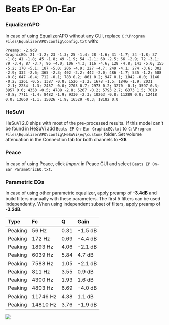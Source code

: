 # Beats EP On-Ear

### EqualizerAPO
In case of using EqualizerAPO without any GUI, replace `C:\Program Files\EqualizerAPO\config\config.txt`
with:
```
Preamp: -2.9dB
GraphicEQ: 21 -1.2; 23 -1.3; 25 -1.4; 28 -1.6; 31 -1.7; 34 -1.8; 37 -1.8; 41 -1.8; 45 -1.8; 49 -1.9; 54 -2.1; 60 -2.5; 66 -2.9; 72 -3.1; 79 -3.4; 87 -3.7; 96 -4.0; 106 -4.3; 116 -4.6; 128 -4.8; 141 -5.0; 155 -5.2; 170 -5.1; 187 -5.0; 206 -4.9; 227 -4.7; 249 -4.1; 274 -3.6; 302 -2.9; 332 -2.6; 365 -2.3; 402 -2.2; 442 -2.0; 486 -1.7; 535 -1.2; 588 -0.8; 647 -0.4; 712 -0.1; 783 0.2; 861 0.2; 947 0.1; 1042 -0.0; 1146 -0.2; 1261 -0.5; 1387 -0.8; 1526 -1.2; 1678 -1.5; 1846 -1.9; 2031 -2.1; 2234 -1.3; 2457 -0.0; 2703 0.7; 2973 0.2; 3270 -0.1; 3597 0.3; 3957 0.6; 4353 -0.5; 4788 -2.8; 5267 -0.2; 5793 2.7; 6373 1.5; 7010 -0.8; 7711 -1.4; 8482 -1.9; 9330 -2.3; 10263 -0.8; 11289 0.0; 12418 0.0; 13660 -1.1; 15026 -1.9; 16529 -0.3; 18182 0.0
```

### HeSuVi
HeSuVi 2.0 ships with most of the pre-processed results. If this model can't be found in HeSuVi add
`Beats EP On-Ear GraphicEQ.txt` to `C:\Program Files\EqualizerAPO\config\HeSuVi\eq\custom\` folder.
Set volume attenuation in the Connection tab for both channels to **-28**

### Peace
In case of using Peace, click *Import* in Peace GUI and select `Beats EP On-Ear ParametricEQ.txt`.

### Parametric EQs
In case of using other parametric equalizer, apply preamp of **-3.4dB** and build filters manually
with these parameters. The first 5 filters can be used independently.
When using independent subset of filters, apply preamp of **-3.2dB**.

| Type    | Fc       |    Q | Gain    |
|:--------|:---------|:-----|:--------|
| Peaking | 56 Hz    | 0.31 | -1.5 dB |
| Peaking | 172 Hz   | 0.69 | -4.4 dB |
| Peaking | 1893 Hz  | 4.06 | -2.1 dB |
| Peaking | 6039 Hz  | 5.84 | 4.7 dB  |
| Peaking | 7588 Hz  | 1.05 | -2.1 dB |
| Peaking | 811 Hz   | 3.55 | 0.9 dB  |
| Peaking | 4300 Hz  | 1.93 | 1.6 dB  |
| Peaking | 4803 Hz  | 6.69 | -4.0 dB |
| Peaking | 11746 Hz | 4.38 | 1.1 dB  |
| Peaking | 14810 Hz | 3.76 | -1.9 dB |

![](https://raw.githubusercontent.com/jaakkopasanen/AutoEq/master/results/rtings/avg/Beats%20EP%20On-Ear/Beats%20EP%20On-Ear.png)